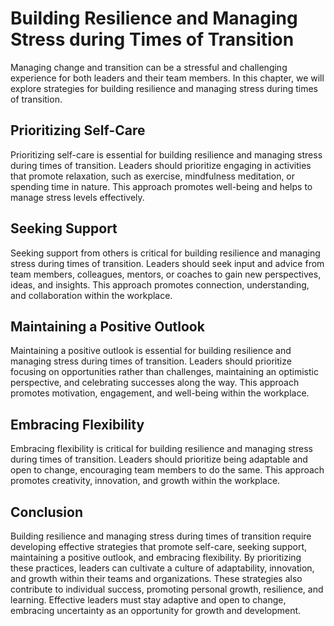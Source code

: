 Building Resilience and Managing Stress during Times of Transition
=============================================================================================================

Managing change and transition can be a stressful and challenging experience for both leaders and their team members. In this chapter, we will explore strategies for building resilience and managing stress during times of transition.

Prioritizing Self-Care
----------------------

Prioritizing self-care is essential for building resilience and managing stress during times of transition. Leaders should prioritize engaging in activities that promote relaxation, such as exercise, mindfulness meditation, or spending time in nature. This approach promotes well-being and helps to manage stress levels effectively.

Seeking Support
---------------

Seeking support from others is critical for building resilience and managing stress during times of transition. Leaders should seek input and advice from team members, colleagues, mentors, or coaches to gain new perspectives, ideas, and insights. This approach promotes connection, understanding, and collaboration within the workplace.

Maintaining a Positive Outlook
------------------------------

Maintaining a positive outlook is essential for building resilience and managing stress during times of transition. Leaders should prioritize focusing on opportunities rather than challenges, maintaining an optimistic perspective, and celebrating successes along the way. This approach promotes motivation, engagement, and well-being within the workplace.

Embracing Flexibility
---------------------

Embracing flexibility is critical for building resilience and managing stress during times of transition. Leaders should prioritize being adaptable and open to change, encouraging team members to do the same. This approach promotes creativity, innovation, and growth within the workplace.

Conclusion
----------

Building resilience and managing stress during times of transition require developing effective strategies that promote self-care, seeking support, maintaining a positive outlook, and embracing flexibility. By prioritizing these practices, leaders can cultivate a culture of adaptability, innovation, and growth within their teams and organizations. These strategies also contribute to individual success, promoting personal growth, resilience, and learning. Effective leaders must stay adaptive and open to change, embracing uncertainty as an opportunity for growth and development.
